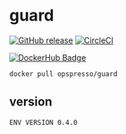 # guard

[![GitHub release](https://img.shields.io/github/release/opspresso/guard.svg)](https://github.com/opspresso/guard/releases)
[![CircleCI](https://circleci.com/gh/opspresso/guard.svg?style=svg)](https://circleci.com/gh/opspresso/guard)

[![DockerHub Badge](http://dockeri.co/image/opspresso/guard)](https://hub.docker.com/r/opspresso/guard/)

```bash
docker pull opspresso/guard
```

## version

```
ENV VERSION 0.4.0
```
